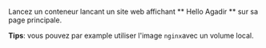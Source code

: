 
Lancez un conteneur lancant un site web affichant ** Hello Agadir ** sur sa page principale.

**Tips**: vous pouvez par example utiliser l'image `nginx`avec un volume local.